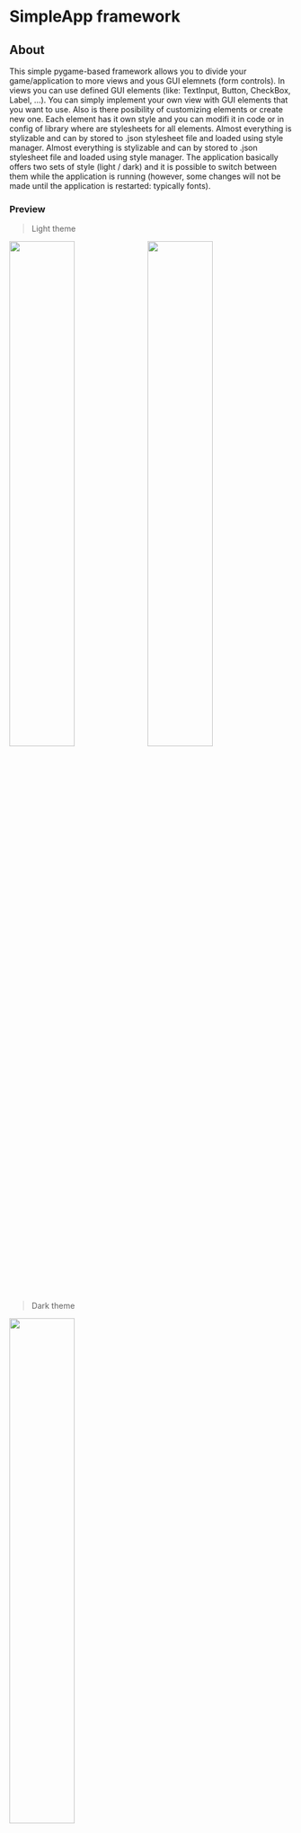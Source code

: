 # SimpleApp framework
## About
This simple pygame-based framework allows you to divide your game/application to more views and yous GUI elemnets (form controls). In views you can use defined GUI elements (like: TextInput, Button, CheckBox, Label, ...). You can simply implement your own view with GUI elements that you want to use. Also is there posibility of customizing elements or create new one. Each element has it own style and you can modifi it in code or in config of library where are stylesheets for all elements. Almost everything is stylizable and can by stored to .json stylesheet file and loaded using style manager.
Almost everything is stylizable and can by stored to .json stylesheet file and loaded using style manager. The application basically offers two sets of style (light / dark) and it is possible to switch between them while the application is running (however, some changes will not be made until the application is restarted: typically fonts).

### Preview
> Light theme
<div>
  <img src="./doc/img1.png" width="48%">
  <img src="./doc/img2.png" width="48%">
</div>

> Dark theme
<img src="./doc/img3.png" width="48%">

## How to use
Implement your own view
```python
class View2(View):
    def __init__(self):
        # base contructor (set name and ID of view)
        super().__init__("View 2", VIEW2_ID)

    @overrides(View)
    def createEvt(self):
        # layout manager
        al = AbsoluteLayout(self)

        # button
        btn = Button(self, None, "Go to view 1")
        # assigns button to layout manager and set properties [x_position, y_position, width, height]
        al.addElement(btn, ['25%', '85%', '50%', '40'])
        # on button click navigate to view with ID {VIEW1_ID}
        btn.setClickEvt(lambda btn: self.app.showViewWithID(VIEW1_ID))

        # add button to view element list
        self.addGUIElements([btn])

    @overrides(View)
    def closeEvt(self):
        pass

    @overrides(View)
    def openEvt(self):
        pass

    @overrides(View)
    def hideEvt(self):
        pass
        
    @overrides(View)
    def reloadStyleEvt(self):
        pass
```
In entry point of program create instance of Application, add your view, show some view and run app
```python
view1 = View1()
view2 = View2()
app = Application([view1, view2], 30, 1, True)
app.init(640, 400, "Application", "")
app.showView(view1)
app.run()
```

## Application
The main component of the framework. Provides switched view work with them (rendering, events, updates, ...). Here I set the styles, icon, application name, window size, ...
```python
def __init__(self, views, fps=60, ups=60, dark=False)
```
  * Create instance of Application
  * __Parameters__
    * __views__: List with views (list element type: ```SimpleApp.application.View```)
    * __fps__: Rendering - Frame per second (type: ```int```)
    * __ups__: Updating - Updates per second (for example physics) (type: ```int```)
    * __dark__: If is "True" than load dark theme stylesheet (type: ```boolean```)
```python
def setFillColor(self, color)
```
  * Set default fill color for views of application
  * __Parameters__
    * __color__: Fill color (type: ```tuple```)
```python
def addView(self, view)
```
  * Add new view to application
  * __Parameters__
    * __view__: New view (type: ```SimpleApp.application.View```)
```python
def getStyleManager(self)
```
  * Get application style manager (type: ```SimpleApp.stylemanager.StyleManager ```)
```python
def reloadStyleSheet(self, styles_path)
```
  * Reload stylesheet
  * __Parameters__
    * __styles_path__: Path where is file with styles for all GUI elements  
```python
def reloadElementStyles(self)
```
  * Reload style of all elements (from all views of application)
```python
def removeView(self, view)
```
  * Remove view from application
  * __Parameters__
    * __view__: View to be removed (type: ```SimpleApp.application.View```)
```python
def getScreen(self)
```
  * Get screen of application (type: ```pygame.Surface```)
```python
def init(self, width, height, name, icon)
```
  * Init application
  * __Parameters__
    * __width__: Width of application window (type: ```int```)
    * __height__: Height of application window (type: ```int```)
    * __name__: Name of application (window title) (type: ```int```)
    * __icon__: Icon of application (type: ```int```)
```python
def run(self)
```
  * Run application loop (Returns False in case of fail) (type: ```boolean```)
```python
def close(self)
```
  * Close application
```python
def showView(self, view)
```
  * Close application
  * __Parameters__
    * __view__: View to be displayed in application
  * Return True in success (type: ```boolean```)
```python
def showViewWithName(self, name)
```
  * Show view with specific name
  * __Parameters__
    * __name__: Name of view (type: ```string```)
```python
def showViewWithID(self, id)
```
  * Show view with specif ID
  * __Parameters__
    * __id__: ID of view (type: ```int```)

## View
View represents the content/page of the application window that the user sees and with which he can interact.
```python
def __init__(self, name, id)
```
  * Create instance of Application
  * __Parameters__
    * __name__: Name of view (the name will be visible in the window title) (list element type: ```string```)
    * __id__: ID of view (can be used for navigation) (type: ```int```)
```python
def setID(self, id)
```
  * Set view ID
  * __Parameters__
    * __id__: New ID for view (type: ```int```)
```python
def addGUIElements(self, elements)
```
  * Add GUI elements to this view
  * __Parameters__
    * __elements__: List with GUI elements (list element type: ```SimpleApp.guielement.GUIElement```)
```python
def removeGUIElement(self, element)
```
  * Remove GUI element from view
  * __Parameters__
    * __element__: GUI element to be removed (type: ```SimpleApp.guielement.GUIElement```)
```python
@final def getApp(self)
```
  * Get reference on app (type: ```SimpleApp.application.Application```)
```python
def registerLayoutManager(self, layoutManager)
```
  * Register new layout manager
  * __Parameters__
    * __layoutManager__: New layout manager (type: ```SimpleApp.application.Layout```)
```python
def unregisterLayoutManager(self, layoutManager)
```
  * Unregister layout manager
  * __Parameters__
    * __layoutManager__: Layout manager (type: ```SimpleApp.application.Layout```)
```python
@final def getGUIElement(self)
```
  * Get list of GUIElements (list element type: ```SimpleApp.guielement.GUIElement```)
```python
def setDefaultCursor(self, cursor=pygame.SYSTEM_CURSOR_ARROW)
```
  * Set default cursor for view
  * __Parameters__
    * __cursor__: Default cursor (type: ```pygame.cursor constant```)
```python
def setFillColor(self, color)
```
  * Set view fill color
  * __Parameters__
    * __color__: View fill color (type: ```tuple```)
```python
@final def getFillColor(self)
```
  * Get view fill color (type: ```tuple```)
```python
def setVisibility(self, visible)
```
  * Set visibility of view
  * __Parameters__
    * __visible__: True=view is visible (type: ```boolean```)
```python
def setApplication(self, app)
```
  * Assigns application to this view
  * __Parameters__
    * __app__: Application (type: ```SimpleApp.application.Application```)
```python
@final def reloadElementStyle(self, list=None)
```
  * Reload style of all GUI elements from list (do not set "list" if you want all view elements)
  * __Parameters__
    * __list__: List with GUI elements (list element type: ```SimpleApp.guielement.GUIElement```)
```python
@abc.abstractmethod def createEvt(self)
```
  * Create event - when the application starting
```python
@abc.abstractmethod def closeEvt(self)
```
  * Close event - when the application closing
```python
@abc.abstractmethod def openEvt(self)
```
  * Open event - when the application show this view
```python
@abc.abstractmethod def hideEvt(self)
```
  * Hide event - when the application hide this view
```python
@abc.abstractmethod def reloadStyleEvt(self)
```
  * Reload style event - when the application reloading styles of view
```python
@abc.abstractmethod def findElement(self, list, procces_function=None)
```
  * Find element in "list of GUI elements" for which procces function return True
  * __Parameters__
    * __list__: List with GUI elements (list element type: ```SimpleApp.guielement.GUIElement```)
    * __procces_function__: True/False function, return first element for which return True
```python
@abc.abstractmethod def findElement(self, list, procces_function=None)
```
  * Find element in "list of GUI elements" for which procces function return True
  * __Parameters__
    * __list__: List with GUI elements (list element type: ```SimpleApp.guielement.GUIElement```)
    * __procces_function__: True/False function, return first element for which return True

## GUI elements
### Base class
### Label
### Image
### Button
### Canvas
### Checkbox
### Radiobutton
### Slider
### Togglebutton
### Textinput
### Graph
### Vertical scrollbar
### Table
### Panel

### Tab Panel
## Layout managers
### Absolute Layout
### Relative Layout
